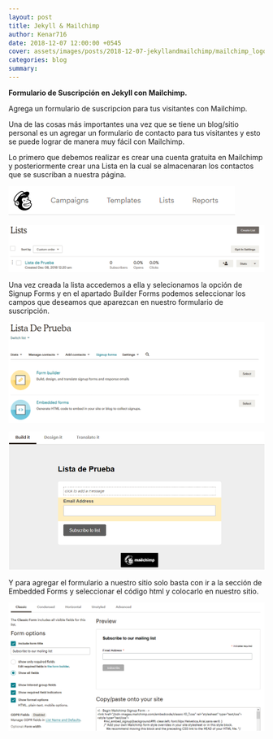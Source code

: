 ```yaml
---
layout: post
title: Jekyll & Mailchimp
author: Kenar716
date: 2018-12-07 12:00:00 +0545
cover: assets/images/posts/2018-12-07-jekyllandmailchimp/mailchimp_logo.png
categories: blog
summary:
---
```


**Formulario de Suscripción en Jekyll con Mailchimp.**

Agrega un formulario de suscripcion para tus visitantes con Mailchimp.

Una de las cosas más importantes una vez que se tiene un blog/sitio personal es un agregar un formulario de contacto para tus visitantes y esto se puede lograr de manera muy fácil con Mailchimp.

Lo primero que debemos realizar es crear una cuenta gratuita en Mailchimp y posteriormente crear una Lista en la cual se almacenaran los contactos que se suscriban a nuestra página.

![](/assets\images\posts\2018-12-07-jekyllandmailchimp\mailchimp_menu.PNG)

![](/assets\images\posts\2018-12-07-jekyllandmailchimp\mailchimp_list.PNG)

Una vez creada la lista accedemos a ella y selecionamos la opción de Signup Forms y en el apartado Builder Forms podemos seleccionar los campos que deseamos que aparezcan en nuestro formulario de suscripción.

![](/assets\images\posts\2018-12-07-jekyllandmailchimp\mailchimp_signupforms.PNG)

![](/assets\images\posts\2018-12-07-jekyllandmailchimp\mailchimp_signupforms_builder.PNG)

Y para agregar el formulario a nuestro sitio solo basta con ir a la sección de Embedded Forms y seleccionar el código html y colocarlo en nuestro sitio.

![](/assets\images\posts\2018-12-07-jekyllandmailchimp\mailchimp_signupforms_embedded.PNG)